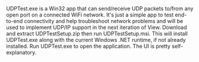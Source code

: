 UDPTest.exe is a Win32 app that can send/receive UDP packets to/from any open port on a connected WiFi network. It's just a simple app to test end-to-end connectivity 
and help troubleshoot network problems and will be used to implement UDP/IP support in the next iteration of View. Download and extract UDPTestSetup.zip then run 
UDPTestSetup.msi. This will install UDPTest.exe along with the current Windows .NET runtime, if not already installed. Run UDPTest.exe to open the application. The UI is 
pretty self-explanatory.
